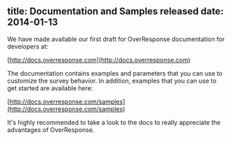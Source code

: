 title: Documentation and Samples released
date: 2014-01-13
-------

We have made available our first draft for OverResponse documentation for developers at:

[http://docs.overresponse.com](http://docs.overresponse.com)

The documentation contains examples and parameters that you can use to customize the survey behavior. In addition, examples that you can use to get started are available here:

[http://docs.overresponse.com/samples](http://docs.overresponse.com/samples)

It's highly recommended to take a look to the docs to really appreciate the advantages of OverResponse.
